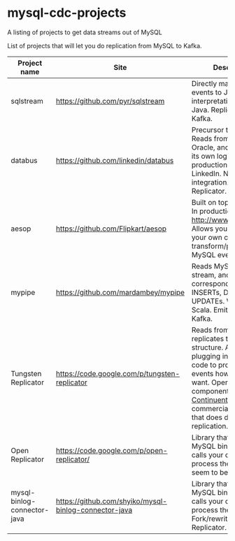 # mysql-cdc-projects
A listing of projects to get data streams out of MySQL

List of projects that will let you do replication from MySQL to Kafka.

Project name                 | Site                                                   | Description
-----------------------------|--------------------------------------------------------|-------------
sqlstream                    | https://github.com/pyr/sqlstream                       | Directly maps MySQL events to JSON, with no interpretation. Written in Java. Replicates to Kafka.
databus                      |  https://github.com/linkedin/databus                   | Precursor to Kafka. Reads from MySQL and Oracle, and replicates to its own log structure. In production use at LinkedIn. No Kafka integration. Uses Open Replicator.
aesop                        | https://github.com/Flipkart/aesop                      | Built on top of Databus. In production use at http://www.flipkart.com/. Allows you to plug in your own code to transform/process the MySQL events.
mypipe                       | https://github.com/mardambey/mypipe                    | Reads MySQL event stream, and emits events corresponding to INSERTs, DELETEs, UPDATEs. Written in Scala. Emits Avro to Kafka.
Tungsten Replicator          |  https://code.google.com/p/tungsten-replicator         | Reads from MySQL and replicates to its own log structure. Allows plugging in your own code to process the events however you want. Open source component of [Continuent](http://www.continuent.com/solutions), a commercial company that does database replication.
Open Replicator              | https://code.google.com/p/open-replicator/             | Library that parses MySQL binary logs and calls your code to process them. Does not seem to be maintained.
mysql-binlog-connector-java  |  https://github.com/shyiko/mysql-binlog-connector-java | Library that parses MySQL binary logs and calls your code to process them. Fork/rewrite of Open Replicator. Has tests.


